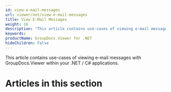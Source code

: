 ```yaml
---
id: view-e-mail-messages
url: viewer/net/view-e-mail-messages
title: View E-Mail Messages
weight: 16
description: "This article contains use-cases of viewing e-mail messages with GroupDocs.Viewer within your .NET / C# applications."
keywords: 
productName: GroupDocs.Viewer for .NET
hideChildren: False
---
```

  
This article contains use-cases of viewing e-mail messages with GroupDocs.Viewer within your .NET / C# applications.

# Articles in this section
